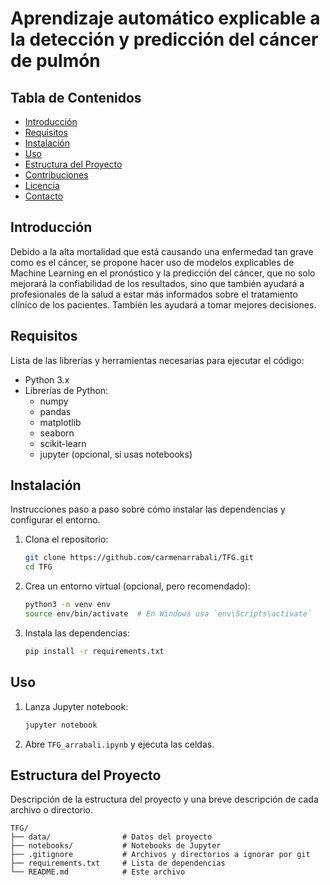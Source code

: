 # Aprendizaje automático explicable a la detección y predicción del cáncer de pulmón
## Tabla de Contenidos
- [Introducción](#introducción)
- [Requisitos](#requisitos)
- [Instalación](#instalación)
- [Uso](#uso)
- [Estructura del Proyecto](#estructura-del-proyecto)
- [Contribuciones](#contribuciones)
- [Licencia](#licencia)
- [Contacto](#contacto)


## Introducción
Debido a la alta mortalidad que está causando una enfermedad tan grave como es el cáncer, se propone hacer uso de modelos explicables de Machine Learning en el pronóstico y la predicción del cáncer, que no solo mejorará la confiabilidad de los resultados, sino que también ayudará a profesionales de la salud a estar más informados sobre el tratamiento clínico de los pacientes. También les ayudará a tomar mejores decisiones.

## Requisitos
Lista de las librerías y herramientas necesarias para ejecutar el código:
- Python 3.x
- Librerías de Python:
  - numpy
  - pandas
  - matplotlib
  - seaborn
  - scikit-learn
  - jupyter (opcional, si usas notebooks)

## Instalación

Instrucciones paso a paso sobre cómo instalar las dependencias y configurar el entorno.

1. Clona el repositorio:
    ```sh
    git clone https://github.com/carmenarrabali/TFG.git
    cd TFG
    ```

2. Crea un entorno virtual (opcional, pero recomendado):
    ```sh
    python3 -m venv env
    source env/bin/activate  # En Windows usa `env\Scripts\activate`
    ```

3. Instala las dependencias:
    ```sh
    pip install -r requirements.txt
    ```

## Uso
1. Lanza Jupyter notebook:
    ```sh
    jupyter notebook
    ```
2. Abre `TFG_arrabali.ipynb` y ejecuta las celdas.

## Estructura del Proyecto

Descripción de la estructura del proyecto y una breve descripción de cada archivo o directorio.

```plaintext
TFG/
├── data/                # Datos del proyecto
├── notebooks/           # Notebooks de Jupyter
├── .gitignore           # Archivos y directorios a ignorar por git
├── requirements.txt     # Lista de dependencias
└── README.md            # Este archivo
